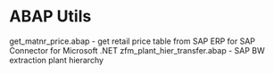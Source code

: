 # ABAP Utils
get_matnr_price.abap - get retail price table from SAP ERP for SAP Connector for Microsoft .NET
zfm_plant_hier_transfer.abap - SAP BW extraction plant hierarchy